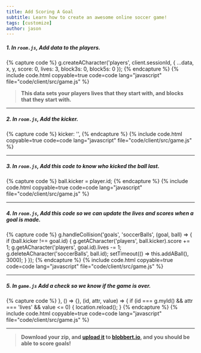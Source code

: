 ```yaml
---
title: Add Scoring A Goal
subtitle: Learn how to create an awesome online soccer game!
tags: [customize]
author: jason
---
```


##### 1. In `room.js`, Add data to the players.
{% capture code %}
	g.createACharacter('players', client.sessionId,
		{ ...data, x, y, score: 0, lives: 3, block3s: 0, block5s: 0 });
{% endcapture %}
{% include code.html copyable=true code=code lang="javascript" file="code/client/src/game.js" %}

> **This data sets your players lives that they start with, and blocks that they start with.**

<hr class="uk-margin-medium">

##### 2. In `room.js`, Add the kicker.

{% capture code %}
		kicker: '',
{% endcapture %}
{% include code.html copyable=true code=code lang="javascript" file="code/client/src/game.js" %}

<hr class="uk-margin-medium">

##### 3. In `room.js`, Add this code to know who kicked the ball last.

{% capture code %}
		ball.kicker = player.id;
{% endcapture %}
{% include code.html copyable=true code=code lang="javascript" file="code/client/src/game.js" %}

<hr class="uk-margin-medium">

##### 4. In `room.js`, Add this code so we can update the lives and scores when a goal is made.

{% capture code %}
		g.handleCollision('goals', 'soccerBalls', (goal, ball) => {
		if (ball.kicker !== goal.id) {
			g.getACharacter('players', ball.kicker).score += 1;
			g.getACharacter('players', goal.id).lives -= 1;
			g.deleteACharacter('soccerBalls', ball.id);
			setTimeout(() => this.addABall(), 3000);
		}
	});
{% endcapture %}
{% include code.html copyable=true code=code lang="javascript" file="code/client/src/game.js" %}

<hr class="uk-margin-medium">

##### 5. In `game.js` Add a check so we know if the game is over.

{% capture code %}
},
	() => {},
	(id, attr, value) => {
		if (id === g.myId() && attr === 'lives' && value <= 0) {
			location.reload();
		}
{% endcapture %}
{% include code.html copyable=true code=code lang="javascript" file="code/client/src/game.js" %}

<hr class="uk-margin-medium">

> **Download your zip, and [upload it](/tutorials/uploadtoserver/) to [blobbert.io](https://blobbert.io/), and you should be able to score goals!**
